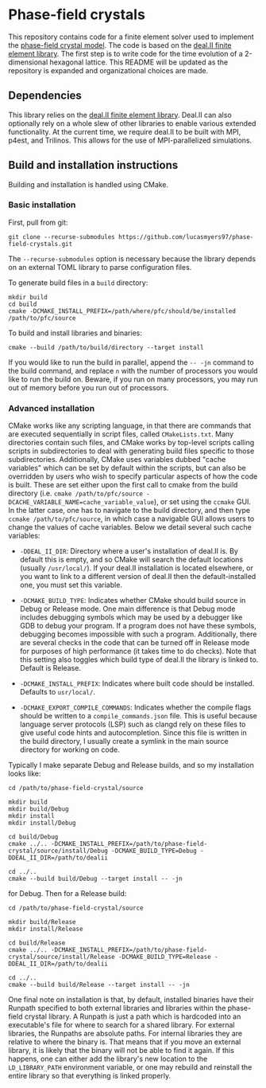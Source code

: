 Phase-field crystals
====================

This repository contains code for a finite element solver used to implement the [phase-field crystal model](https://doi.org/10.1103/PhysRevB.97.054113).
The code is based on the [deal.II finite element library](dealii.org).
The first step is to write code for the time evolution of a 2-dimensional hexagonal lattice.
This README will be updated as the repository is expanded and organizational choices are made.

Dependencies
------------

This library relies on the [deal.II finite element library](dealii.org).
Deal.II can also optionally rely on a whole slew of other libraries to enable various extended functionality.
At the current time, we require deal.II to be built with MPI, p4est, and Trilinos.
This allows for the use of MPI-parallelized simulations.

Build and installation instructions
-----------------------------------

Building and installation is handled using CMake.

### Basic installation

First, pull from git:
```
git clone --recurse-submodules https://github.com/lucasmyers97/phase-field-crystals.git
```
The `--recurse-submodules` option is necessary because the library depends on an external TOML library to parse configuration files.

To generate build files in a `build` directory:
```
mkdir build
cd build
cmake -DCMAKE_INSTALL_PREFIX=/path/where/pfc/should/be/installed /path/to/pfc/source
```
To build and install libraries and binaries:
```
cmake --build /path/to/build/directory --target install
```
If you would like to run the build in parallel, append the `-- -jn` command to the build command, and replace `n` with the number of processors you would like to run the build on.
Beware, if you run on many processors, you may run out of memory before you run out of processors.

### Advanced installation

CMake works like any scripting language, in that there are commands that are executed sequentially in script files, called `CMakeLists.txt`. 
Many directories contain such files, and CMake works by top-level scripts calling scripts in subdirectories to deal with generating build files specific to those subdirectories.
Additionally, CMake uses variables dubbed "cache variables" which can be set by default within the scripts, but can also be overridden by users who wish to specify particular aspects of how the code is built.
These are set either upon the first call to cmake from the build directory (i.e. `cmake /path/to/pfc/source -DCACHE_VARIABLE_NAME=cache_variable_value`), or set using the `ccmake` GUI.
In the latter case, one has to navigate to the build directory, and then type `ccmake /path/to/pfc/source`, in which case a navigable GUI allows users to change the values of cache variables.
Below we detail several such cache variables:

* `-DDEAL_II_DIR`: Directory where a user's installation of deal.II is. 
By default this is empty, and so CMake will search the default locations (usually `/usr/local/`).
If your deal.II installation is located elsewhere, or you want to link to a different version of deal.II then the default-installed one, you must set this variable.

* `-DCMAKE_BUILD_TYPE`: Indicates whether CMake should build source in Debug or Release mode.
One main difference is that Debug mode includes debugging symbols which may be used by a debugger like GDB to debug your program.
If a program does not have these symbols, debugging becomes impossible with such a program.
Additionally, there are several checks in the code that can be turned off in Release mode for purposes of high performance (it takes time to do checks). 
Note that this setting also toggles which build type of deal.II the library is linked to.
Default is Release.

* `-DCMAKE_INSTALL_PREFIX`: Indicates where built code should be installed.
Defaults to `usr/local/`.

* `-DCMAKE_EXPORT_COMPILE_COMMANDS`: Indicates whether the compile flags should be written to a `compile_commands.json` file.
This is useful because language server protocols (LSP) such as clangd rely on these files to give useful code hints and autocompletion. 
Since this file is written in the build directory, I usually create a symlink in the main source directory for working on code.

Typically I make separate Debug and Release builds, and so my installation looks like:
```
cd /path/to/phase-field-crystal/source

mkdir build
mkdir build/Debug
mkdir install
mkdir install/Debug

cd build/Debug
cmake ../.. -DCMAKE_INSTALL_PREFIX=/path/to/phase-field-crystal/source/install/Debug -DCMAKE_BUILD_TYPE=Debug -DDEAL_II_DIR=/path/to/dealii

cd ../..
cmake --build build/Debug --target install -- -jn
```
for Debug.
Then for a Release build:
```
cd /path/to/phase-field-crystal/source

mkdir build/Release
mkdir install/Release

cd build/Release
cmake ../.. -DCMAKE_INSTALL_PREFIX=/path/to/phase-field-crystal/source/install/Release -DCMAKE_BUILD_TYPE=Release -DDEAL_II_DIR=/path/to/dealii

cd ../..
cmake --build build/Release --target install -- -jn
```
One final note on installation is that, by default, installed binaries have their Runpath specified to both external libraries and libraries within the phase-field crystal library.
A Runpath is just a path which is hardcoded into an executable's file for where to search for a shared library.
For external libraries, the Runpaths are absolute paths.
For internal libraries they are relative to where the binary is.
That means that if you move an external library, it is likely that the binary will not be able to find it again.
If this happens, one can either add the library's new location to the `LD_LIBRARY_PATH` environment variable, or one may rebuild and reinstall the entire library so that everything is linked properly.
